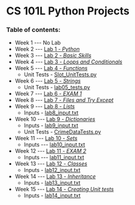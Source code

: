 # CS 101L Python Projects

### Table of contents:
* Week 1 --- No Lab
* Week 2 --- [Lab 1 - _Python_](Lab%201/lab1.py)
* Week 3 --- [Lab 2 - _Basic Skills_](Lab%202/lab2.py)
* Week 4 --- [Lab 3 - _Loops and Conditionals_](Lab%203/lab3.py)
* Week 5 --- [Lab 4 - _Functions_](Lab%204/lab4.py)
  * Unit Tests - [Slot_UnitTests.py](Lab%204/Slot_UnitTests.py)
* Week 6 --- [Lab 5 - _Strings_](Lab%205/lab5.py)
  * Unit Tests - [lab05_tests.py](Lab%205/lab05_tests.py)
* Week 7 --- [Lab 6 - _EXAM 1_](Lab%206%20(Exam%201)/lab6.py)
* Week 8 --- [Lab 7 - _Files and Try Except_](Lab%207/lab7.py)
* Week 9 --- [Lab 8 - _Lists_](Lab%208/lab8.py)
  * Inputs - [lab8_input.txt](Lab%208/lab8_input.txt)
* Week 10 --- [Lab 9 - _Dictionaries_]()
  * Inputs - [lab9_input.txt](Lab%209/lab9_input.txt)
  * Unit Tests - [CrimeDataTests.py](Lab%209/CrimeDataTests.py)
* Week 11 --- [Lab 10 - _Sets_](Lab%2010/lab10.py)
  * Inputs --- [lab10_input.txt](Lab%2010/lab10_input.txt)
* Week 12 --- [Lab 11 - _EXAM 2_](Lab%2011%20(Exam%202)/lab11.py)
  * Inputs --- [lab11_input.txt]()
* Week 13 --- [Lab 12 - _Classes_]()
  * Inputs - [lab12_input.txt]()
* Week 14 --- [Lab 13 - _Inheritance_]()
  * Inputs - [lab13_input.txt]()
* Week 15 --- [Lab 14 - _Creating Unit tests_]()
  * Inputs - [lab14_input.txt]()